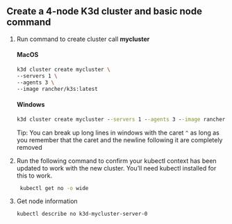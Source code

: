 ## Create a 4-node K3d cluster and basic node command

1. Run command to create cluster call **mycluster**

    #### MacOS
    ```bash
    k3d cluster create mycluster \
    --servers 1 \
    --agents 3 \
    --image rancher/k3s:latest
    ```

    #### Windows
    ```cmd
    k3d cluster create mycluster --servers 1 --agents 3 --image rancher/k3s:latest
    ```
   
   Tip: You can break up long lines in windows with the caret `^` as long as you remember that the caret and the newline following it are completely removed


2. Run the following command to confirm your kubectl context has been updated to work with the new cluster. You’ll need kubectl installed for this to work.
   ```bash
    kubectl get no -o wide
   ```

3. Get node information
   ```bash
   kubectl describe no k3d-mycluster-server-0
   ```